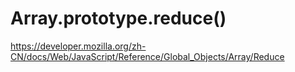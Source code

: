 # Array.prototype.reduce()

https://developer.mozilla.org/zh-CN/docs/Web/JavaScript/Reference/Global_Objects/Array/Reduce